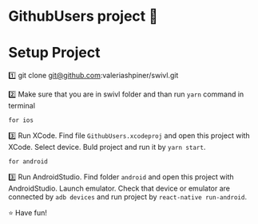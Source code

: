 # GithubUsers project :yellow_heart:

# Setup Project

:one: git clone git@github.com:valeriashpiner/swivl.git

:two: Make sure that you are in swivl folder and than run `yarn` command in terminal

`for ios`

:three: Run XCode. Find file `GithubUsers.xcodeproj` and open this project with XCode. Select device. Buld project and run it by `yarn start`.

`for android`

:three: Run AndroidStudio. Find folder `android` and open this project with AndroidStudio. Launch emulator.
Check that device or emulator are connected by `adb devices` and run project by `react-native run-android`.

:star: Have fun!
